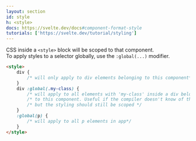 ```yaml
---
layout: section
id: style
h: <style>
docs: https://svelte.dev/docs#component-format-style
tutorials: ['https://svelte.dev/tutorial/styling']
---
```

CSS inside a `<style>` block will be scoped to that component.  
To apply styles to a selector globally, use the `:global(...)` modifier.
```html
<style>
	div {
        /* will only apply to div elements belonging to this component*/
	}
    div :global(.my-class) {
        /* will apply to all elements with 'my-class' inside a div belonging */
        /* to this component. Useful if the compiler doesn't know of the class, */
        /* but the styling should still be scoped */
    }
	:global(p) {
        /* will apply to all p elements in app*/
	}    
</style>
```
